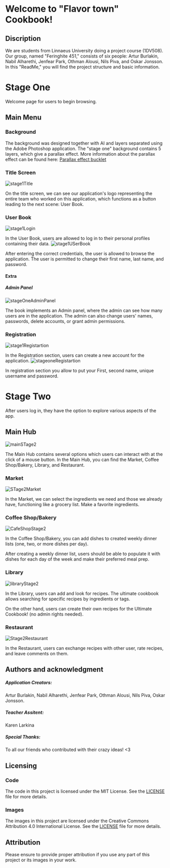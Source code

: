 # Welcome to "Flavor town" Cookbook!

## Discription

We are students from Linnaeus University doing a project course (1DV508). Our group, named "Feringhite 451," consists of six people: Artur Burlakin, Nabil Alharethi, Jenfear Park, Othman Alousi, Nils Piva, and Oskar Jonsson. In this "ReadMe," you will find the project structure and basic information.

# Stage One

Welcome page for users to begin browsing.

## Main Menu

### Background 
The background was designed together with AI and layers separated using the Adobe Photoshop application. The "stage one" background contains 5 layers, which give a parallax effect. More information about the parallax effect can be found here: [Parallax effect bucklet](https://www.google.com/url?sa=t&source=web&rct=j&opi=89978449&url=https://cesar.esa.int/upload/201709/Parallax_Effect_Booklet.pdf&ved=2ahUKEwj_o6WZtdCGAxUTHhAIHZhMAQ8QFnoECBcQAw&usg=AOvVaw0Qq2DUJR666i4I1NIYLAqA)


### Title Screen
![stage1Title](https://hackmd.io/_uploads/H1cYZmVSA.jpg)

On the title screen, we can see our application's logo representing the entire team who worked on this application, which functions as a button leading to the next scene: User Book.

### User Book
![stage1Login](https://hackmd.io/_uploads/ry2cbmNrA.jpg)

In the User Book, users are allowed to log in to their personal profiles containing their data.
![stage1USerBook](https://hackmd.io/_uploads/Sk7MMQEHC.jpg)

After entering the correct credentials, the user is allowed to browse the application. The user is permitted to change their first name, last name, and password.

#### Extra
##### Admin Panel
![stageOneAdminPanel](https://hackmd.io/_uploads/Skh7zQErA.jpg)

The book implements an Admin panel, where the admin can see how many users are in the application. The admin can also change users' names, passwords, delete accounts, or grant admin permissions.

### Registration
![stage1Registartion](https://hackmd.io/_uploads/S1qVzQNH0.jpg)

In the Registration section, users can create a new account for the application.
![stageoneRegistartion](https://hackmd.io/_uploads/rkVlQmEBA.jpg)

In registration section you allow to put your First, second name, unique username and password.

# Stage Two

After users log in, they have the option to explore various aspects of the app.

## Main Hub
![mainSTage2](https://hackmd.io/_uploads/S19P6fVBR.jpg)

The Main Hub contains several options which users can interact with at the click of a mouse button. In the Main Hub, you can find the Market, Coffee Shop/Bakery, Library, and Restaurant.

### Market
![STage2Market](https://hackmd.io/_uploads/SJ1t6MEBA.jpg)

In the Market, we can select the ingredients we need and those we already have, functioning like a grocery list. Make a favorite ingredients.

### Coffee Shop/Bakery
![CafeShopStage2](https://hackmd.io/_uploads/BJZYTGVrR.jpg)

In the Coffee Shop/Bakery, you can add dishes to created weekly dinner lists (one, two, or more dishes per day).

After creating a weekly dinner list, users should be able to populate it with dishes for each day of the week and make their preferred meal prep.

### Library
![libraryStage2](https://hackmd.io/_uploads/BJUtTGNHA.jpg)

In the Library, users can add and look for recipes. The ultimate cookbook allows searching for specific recipes by ingredients or tags.

On the other hand, users can create their own recipes for the Ultimate Cookbook! (no admin rights needed).

### Restaurant
![Stage2Restaurant](https://hackmd.io/_uploads/S1u96zVHR.jpg)

In the Restaurant, users can exchange recipes with other user, rate recipes, and leave comments on them.

## Authors and acknowledgment

##### Application Creators:

Artur Burlakin, 
Nabil Alharethi, 
Jenfear Park, 
Othman Alousi, 
Nils Piva,
Oskar Jonsson.

##### Teacher Assitent:
Karen Larkina

##### Special Thanks:
To all our friends who contributed with their crazy ideas! <3

## Licensing

### Code
The code in this project is licensed under the MIT License. See the [LICENSE](https://we.tl/t-B2A2ptiYVW) file for more details.

### Images
The images in this project are licensed under the Creative Commons Attribution 4.0 International License. See the [LICENSE](https://we.tl/t-B2A2ptiYVW) file for more details.

## Attribution
Please ensure to provide proper attribution if you use any part of this project or its images in your work.
